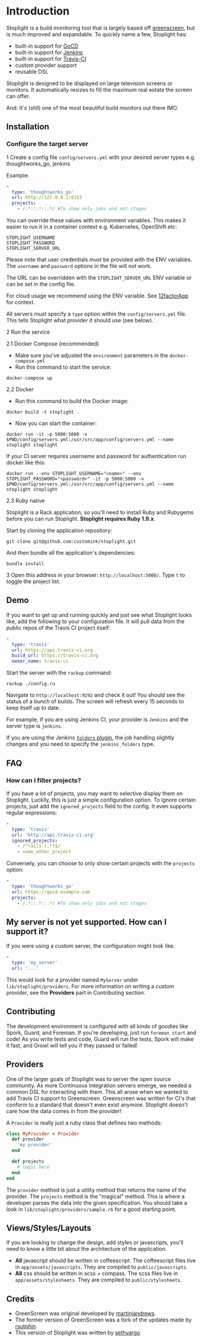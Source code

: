 # Introduction

Stoplight is a build monitoring tool that is largely based off [greenscreen](https://github.com/martinjandrews/greenscreen), but is much improved and expandable. To quickly name a few, Stoplight has:

- built-in support for [GoCD](https://www.gocd.org/)
- built-in support for [Jenkins](http://www.jenkis-ci.org)
- built-in support for [Travis-CI](http://travis-ci.org)
- custom provider support
- reusable DSL

Stoplight is designed to be displayed on large television screens or monitors. It automatically resizes to fill the maximum real estate the screen can offer.

And: It's (still) one of the most beautiful build monitors out there IMO.

## Installation

### Configure the target server

1 Create a config file `config/servers.yml` with your desired server types e.g. thoughtworks_go, jenkins

Example:

```yaml
-
  type: 'thoughtworks_go'
  url: http://127.0.0.1:8153
  projects:
    - /.*::.*::.*/ #To show only jobs and not stages
```

You can override these values with environment variables. This makes it easier to run it in a container context e.g. Kubernetes, OpenShift etc:

```text
STOPLIGHT_USERNAME
STOPLIGHT_PASSWORD
STOPLIGHT_SERVER_URL
```

Please note that user credentials _must_ be provided with the ENV variables. The `username` and `password` options in the file will _not_ work.

The URL can be overridden with the `STOPLIGHT_SERVER_URL` ENV variable or can be set in the config file.

For cloud usage we recommend using the ENV variable. See [12factorApp](https://12factor.net/config) for context.

All servers must specify a `type` option within the `config/servers.yml` file.
This tells Stoplight what provider it should use (see below).

2 Run the service

2.1 Docker Compose (recommended)

- Make sure you've adjusted the `environment` parameters in the `docker-compose.yml`
- Run this command to start the service:

```shell
docker-compose up
```

2.2 Docker

- Run this command to build the Docker image:

```shell
docker build -t stoplight .
```

- Now you can start the container:

```shell
docker run -it -p 5000:5000 -v $PWD/config/servers.yml:/usr/src/app/config/servers.yml --name stoplight stoplight
```

If your CI server requires username and password for authentication run docker like this:

```shell
docker run --env STOPLIGHT_USERNAME="<name>" --env STOPLIGHT_PASSWORD="<password>" -it -p 5000:5000 -v $PWD/config/servers.yml:/usr/src/app/config/servers.yml --name stoplight stoplight
```

2.3 Ruby native

Stoplight is a Rack application, so you'll need to install Ruby and Rubygems before you can run Stoplight. **Stoplight requires Ruby 1.9.x**.

Start by cloning the application repository:

```shell
git clone git@github.com:customink/stoplight.git
```

And then bundle all the application's dependencies:

```shell
bundle install
```

3 Open this address in your browser: `http://localhost:5000/`. Type `t` to toggle the project list.

## Demo

If you want to get up and running quickly and just see what Stoplight looks like, add the following to your configuration file. It will pull data from the public repos of the Travis CI project itself:

```yaml
-
  type: 'travis'
  url: https://api.travis-ci.org
  build_url: https://travis-ci.org
  owner_name: travis-ci
```

Start the server with the `rackup` command:

```shell
rackup ./config.ru
```

Navigate to `http://localhost:9292` and check it out! You should see the status of a bunch of builds. The screen will refresh every 15 seconds to keep itself up to date.

For example, if you are using Jenkins CI, your provider is `Jenkins` and the server type is `jenkins`.

If you are using the Jenkins [`folders` plugin](https://www.cloudbees.com/products/cloudbees-jenkins-platform/team-edition/features/folders-plugin), the job handling slightly changes and you need to specify the `jenkins_folders` type.

## FAQ

### How can I filter projects?

If you have a lot of projects, you may want to selective display them on Stoplight. Luckily, this is just a simple configuration option. To ignore certain projects, just add the `ignored_projects` field to the config. It even supports regular expressions:

```yml
-
  type: 'travis'
  url: 'http://api.travis-ci.org'
  ignored_projects:
    - /^rails-(.*)$/
    - some_other_project
```

Conversely, you can choose to only show certain projects with the `projects` option:

```yml
-
  type: 'thoughtworks_go'
  url: https://gocd.example.com
  projects:
    - /.*::.*::.*/ #To show only jobs and not stages
```

## My server is not yet supported. How can I support it?

If you were using a custom server, the configuration might look like:

```yaml
-
  type: 'my_server'
  url: '...'
```

This would look for a provider named `MyServer` under `lib/stoplight/providers`. For more information on writing a custom provider, see the **Providers** part in Contributing section.

## Contributing

The development environment is configured with all kinds of goodies like Spork, Guard, and Foreman. If you're developing, just run `foreman start` and code! As you write tests and code, Guard will run the tests, Spork will make it fast, and Growl will tell you if they passed or failed!

## Providers

One of the larger goals of Stoplight was to server the open source community. As more Continuous Integration servers emerge, we needed a common DSL for interacting with them. This all arose when we wanted to add Travis CI support to Greenscreen. Greenscreen was written for CI's that conform to a standard that doesn't even exist anymore. Stoplight doesn't care how the data comes in from the provider!

A `Provider` is really just a ruby class that defines two methods:

```ruby
class MyProvider < Provider
  def provider
    'my provider'
  end

  def projects
    # logic here
  end
end
```

The `provider` method is just a utility method that returns the name of the provider. The `projects` method is the "magical" method. This is where a developer parses the data into the given specification. You should take a look in `lib/stoplight/providers/sample.rb` for a good starting point.

## Views/Styles/Layouts

If you are looking to change the design, add styles or javascripts, you'll need to know a little bit about the architecture of the application.

- **All** javascript should be written in coffeescript. The coffeescript files live in `app/assets/javascripts`. They are compiled to `public/javascripts`.
- **All** css should be written in scss + compass. The scss files live in `app/assets/stylesheets`. They are compiled to `public/stylesheets`.

## Credits

- GreenScreen was original developed by [martinjandrews](https://github.com/martinjandrews/greenscreen/).
- The former version of GreenScreen was a fork of the updates made by [rsutphin](https://github.com/rsutphin/greenscreen/).
- This version of Stoplight was written by [sethvargo](https://github.com/sethvargo)
